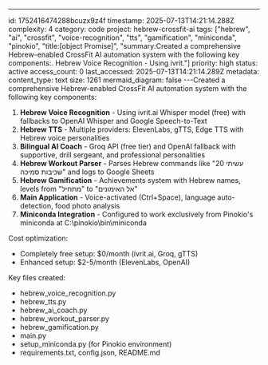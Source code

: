 ---
id: 1752416474288bcuzx9z4f
timestamp: 2025-07-13T14:21:14.288Z
complexity: 4
category: code
project: hebrew-crossfit-ai
tags: ["hebrew", "ai", "crossfit", "voice-recognition", "tts", "gamification", "miniconda", "pinokio", "title:[object Promise]", "summary:Created a comprehensive Hebrew-enabled CrossFit AI automation system with the following key components:.  Hebrew Voice Recognition - Using ivrit."]
priority: high
status: active
access_count: 0
last_accessed: 2025-07-13T14:21:14.289Z
metadata:
  content_type: text
  size: 1261
  mermaid_diagram: false
---Created a comprehensive Hebrew-enabled CrossFit AI automation system with the following key components:

1. **Hebrew Voice Recognition** - Using ivrit.ai Whisper model (free) with fallbacks to OpenAI Whisper and Google Speech-to-Text
2. **Hebrew TTS** - Multiple providers: ElevenLabs, gTTS, Edge TTS with Hebrew voice personalities
3. **Bilingual AI Coach** - Groq API (free tier) and OpenAI fallback with supportive, drill sergeant, and professional personalities
4. **Hebrew Workout Parser** - Parses Hebrew commands like "עשיתי 20 שכיבות סמיכה" and logs to Google Sheets
5. **Hebrew Gamification** - Achievements system with Hebrew names, levels from "מתחיל" to "אל האימונים"
6. **Main Application** - Voice-activated (Ctrl+Space), language auto-detection, food photo analysis
7. **Miniconda Integration** - Configured to work exclusively from Pinokio's miniconda at C:\pinokio\bin\miniconda

Cost optimization:
- Completely free setup: $0/month (ivrit.ai, Groq, gTTS)
- Enhanced setup: $2-5/month (ElevenLabs, OpenAI)

Key files created:
- hebrew_voice_recognition.py
- hebrew_tts.py
- hebrew_ai_coach.py
- hebrew_workout_parser.py
- hebrew_gamification.py
- main.py
- setup_miniconda.py (for Pinokio environment)
- requirements.txt, config.json, README.md